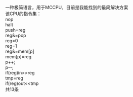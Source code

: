 一种极简语言，用于MCCPU，目前是我能找到的最简解决方案    
该CPU的指令集：  
nop  
halt  
push=reg  
reg&=pop  
reg=0  
reg=1  
reg&=mem[p]  
mem[p]=reg  
p++;  
p--;  
if(reg)in>>reg  
tmp=reg  
if(reg)out<<tmp  
共13条
